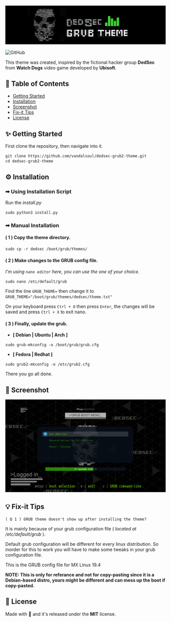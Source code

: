 ![logo](/media/logo.png)

![GitHub](https://img.shields.io/github/license/vandalsoul/dedsec-grub2-theme?style=for-the-badge)

This theme was created, inspired by the fictional hacker group **DedSec** from **Watch Dogs** video game developed by **Ubisoft**.

## 📙 Table of Contents
- [Getting Started](http://github.com)
- [Installation](http://github.com)
- [Screenshot](http://github.com)
- [Fix-it Tips](http://github.com)
- [License](http://github.com)

## ✨ Getting Started

First clone the repository, then navigate into it.
```shell
git clone https://github.com/vandalsoul/dedsec-grub2-theme.git
cd dedsec-grub2-theme
```

## ⚙️ Installation

### ➡ Using Installation Script
Run the *install.py*
```shell
sudo python3 install.py
```

### ➡ Manual Installation

#### ( 1 ) Copy the theme directory.
```shell
sudo cp -r dedsec /boot/grub/themes/
```
#### ( 2 ) Make changes to the GRUB config file.

*I'm using `nano editor` here, you can use the one of your choice.*
```shell
sudo nano /etc/default/grub
```
Find the line `GRUB_THEME=` then change it to `GRUB_THEME="/boot/grub/themes/dedsec/theme.txt"`

On your keyboard press `Ctrl + O` then press `Enter`, the changes will be saved and press `Ctrl + X` to exit nano.

#### ( 3 ) Finally, update the grub.

- **[ Debian | Ubuntu | Arch ]**
```shell
sudo grub-mkconfig -o /boot/grub/grub.cfg
```
- **[ Fedora | Redhat ]**
```shell
sudo grub2-mkconfig -o /etc/grub2.cfg
```
There you go all done.

## 📸 Screenshot
![Screenshot](/media/screenshot.png)

## 💡 Fix-it Tips
`( Q 1 ) GRUB theme doesn't show up after installing the theme?`

It is mainly because of your grub configuration file ( *located at /etc/default/grub* ).

Default grub configuration will be different for every linux distribution. So inorder for this to work you will have to make some tweaks in your grub configuration file.

This is the GRUB config file for MX Linux 19.4

**NOTE: This is only for referance and not for copy-pasting since it is a Debian-based distro, yours might be different and can mess up the boot if copy-pasted.**

## 📝 License
Made with 💖 and it's released under the **MIT** license.
